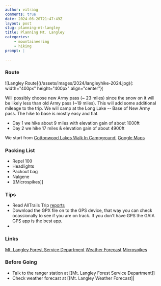 ```yaml
---
author: vitraag
comments: true
date: 2024-06-20T21:47:49Z
layout: post
slug: planning-mt-langley 
title: Planning Mt. Langley
categories:
    - mountaineering
    - hiking
prompt: |
    
---
```

### Route

![Langley Route]((/assets/images/2024/langleyhike-2024.jpg){: width="400px" height="400px" align="center"})

Will possibly choose new Army pass (~ 23 miles) since the snow on it will be likely less than old Army pass (~19 miles). This will add some additional mileage to the trip. We will camp at the Long Lake -- Base of New Army pass. The hike to base is mostly easy and flat.

- Day 1 we hike about 9 miles with elevation gain of about 1000ft
- Day 2 we hike 17 miles & elevation gain of about 4900ft

We start from [Cottonwood Lakes Walk In Campground](https://www.fs.usda.gov/recarea/inyo/recarea/?recid=20692), [Google Maps](https://www.google.com/maps/place/Cottonwood+Lakes+Walk+in+Campground/@36.4528607,-118.1714253,17z/)

### Packing List
- Repel 100
- Headlights
- Packout bag
- Nalgene
- [[Microspikes]]

### Tips
- Read AllTrails Trip [reports](https://www.alltrails.com/trail/us/california/mount-langley)
- Download the GPX file on to the GPS device, that way you can check ocassionally to see if you are on track. If you don't have GPS the GAIA GPS app is the best app.
- 

### Links
[Mt. Langley Forest Service Department](https://www.fs.usda.gov/recarea/inyo/recreation/outdoorlearning/recarea/?recid=20698&actid=120)
[Weather Forecast](https://www.mountain-forecast.com/peaks/Mount-Langley/forecasts/4275)
[Microspikes](https://www.amazon.com/Traction-Crampons-Stainless-Climbing-Mountaineering/dp/B07H4BL4KL)

### Before Going
- Talk to the ranger station at [[Mt. Langley Forest Service Department]] 
- Check weather forecast at [[Mt. Langley Weather Forecast]] 



